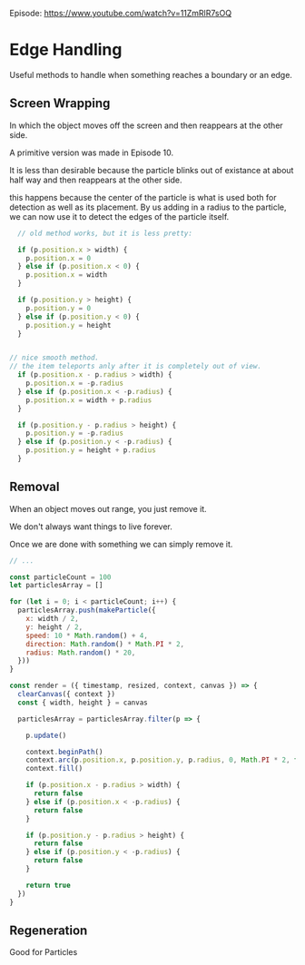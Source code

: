 Episode: https://www.youtube.com/watch?v=11ZmRlR7sOQ

# Edge Handling

Useful methods to handle when something reaches a boundary or an edge.

## Screen Wrapping

In which the object moves off the screen and then reappears at the other side.

A primitive version was made in Episode 10.

It is less than desirable because the particle blinks out of existance at about half way
and then reappears at the other side.

this happens because the center of the particle is what is used both for detection as well as its placement. By us adding in a radius to the particle, we can now use it to detect the edges of the particle itself.

```js
  // old method works, but it is less pretty:

  if (p.position.x > width) {
    p.position.x = 0
  } else if (p.position.x < 0) {
    p.position.x = width
  }

  if (p.position.y > height) {
    p.position.y = 0
  } else if (p.position.y < 0) {
    p.position.y = height
  }
```

```js

// nice smooth method.
// the item teleports anly after it is completely out of view.
  if (p.position.x - p.radius > width) {
    p.position.x = -p.radius
  } else if (p.position.x < -p.radius) {
    p.position.x = width + p.radius
  }

  if (p.position.y - p.radius > height) {
    p.position.y = -p.radius
  } else if (p.position.y < -p.radius) {
    p.position.y = height + p.radius
  }
```

## Removal

When an object moves out range, you just remove it.

We don't always want things to live forever.

Once we are done with something we can simply remove it.

```js
// ...

const particleCount = 100
let particlesArray = []

for (let i = 0; i < particleCount; i++) {
  particlesArray.push(makeParticle({
    x: width / 2,
    y: height / 2,
    speed: 10 * Math.random() + 4,
    direction: Math.random() * Math.PI * 2,
    radius: Math.random() * 20,
  }))
}

const render = ({ timestamp, resized, context, canvas }) => {
  clearCanvas({ context })
  const { width, height } = canvas

  particlesArray = particlesArray.filter(p => {

    p.update()

    context.beginPath()
    context.arc(p.position.x, p.position.y, p.radius, 0, Math.PI * 2, false)
    context.fill()

    if (p.position.x - p.radius > width) {
      return false
    } else if (p.position.x < -p.radius) {
      return false
    }

    if (p.position.y - p.radius > height) {
      return false
    } else if (p.position.y < -p.radius) {
      return false
    }

    return true
  })
}
```

## Regeneration

Good for Particles